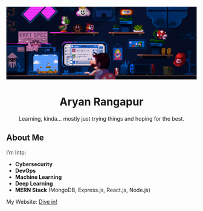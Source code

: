 


<p align="center">
  <img src="https://github.com/aryanrangapur/aryanrangapur/blob/main/IMG_2092.gif" alt="Master Head" />
</p>

<h1 align="center">Aryan Rangapur</h1> 

<p align="center">
Learning, kinda… mostly just trying things and hoping for the best.
</p>


## About Me

I’m Into: 
- **Cybersecurity**
- **DevOps**
- **Machine Learning**
- **Deep Learning**
- **MERN Stack** (MongoDB, Express.js, React.js, Node.js)



My Website: [Dive in!](https://aryanrangapur.github.io/portfolio/)

